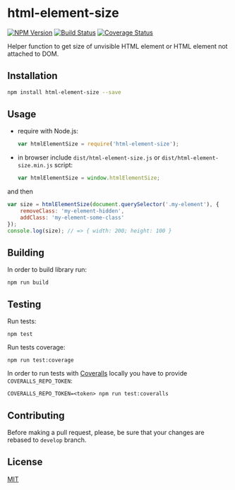 # html-element-size

[![NPM Version](https://badge.fury.io/js/html-element-size.svg)](https://badge.fury.io/js/html-element-size)
[![Build Status](https://travis-ci.org/ezze/html-element-size.svg?branch=develop)](https://travis-ci.org/ezze/html-element-size)
[![Coverage Status](https://coveralls.io/repos/github/ezze/html-element-size/badge.svg?branch=develop)](https://coveralls.io/github/ezze/html-element-size?branch=develop)

Helper function to get size of unvisible HTML element or HTML element not attached to DOM.

## Installation

```bash
npm install html-element-size --save
```
    
## Usage

- require with Node.js:

    ```javascript
    var htmlElementSize = require('html-element-size');
    ```

- in browser include `dist/html-element-size.js` or `dist/html-element-size.min.js` script:

    ```javascript
    var htmlElementSize = window.htmlElementSize;
    ```
    
and then    
    
```javascript    
var size = htmlElementSize(document.querySelector('.my-element'), {
    removeClass: 'my-element-hidden',
    addClass: 'my-element-some-class'
});
console.log(size); // => { width: 200; height: 100 }
```

## Building

In order to build library run:
                                          
    npm run build
    
## Testing
    
Run tests:
    
    npm test
   
Run tests coverage:

    npm run test:coverage

In order to run tests with [Coveralls](http://coveralls.io) locally you have to provide `COVERALLS_REPO_TOKEN`:
        
    COVERALLS_REPO_TOKEN=<token> npm run test:coveralls
    
## Contributing
    
Before making a pull request, please, be sure that your changes are rebased to `develop` branch.

## License

[MIT](LICENSE)

